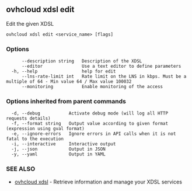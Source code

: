 ## ovhcloud xdsl edit

Edit the given XDSL

```
ovhcloud xdsl edit <service_name> [flags]
```

### Options

```
      --description string   Description of the XDSL
      --editor               Use a text editor to define parameters
  -h, --help                 help for edit
      --lns-rate-limit int   Rate limit on the LNS in kbps. Must be a multiple of 64 - Min value 64 / Max value 100032
      --monitoring           Enable monitoring of the access
```

### Options inherited from parent commands

```
  -d, --debug           Activate debug mode (will log all HTTP requests details)
  -f, --format string   Output value according to given format (expression using gval format)
  -e, --ignore-errors   Ignore errors in API calls when it is not fatal to the execution
  -i, --interactive     Interactive output
  -j, --json            Output in JSON
  -y, --yaml            Output in YAML
```

### SEE ALSO

* [ovhcloud xdsl](ovhcloud_xdsl.md)	 - Retrieve information and manage your XDSL services

